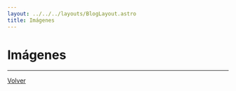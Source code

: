 ```yaml
---
layout: ../../../layouts/BlogLayout.astro
title: Imágenes
---
```


# Imágenes

<hr>

<p class="link-back-container">
  <a class="link-back" href="/blog/docker">Volver</a>
</p>
